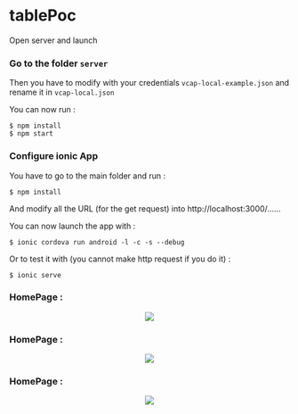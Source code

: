 # tablePoc

Open server and launch


### Go to the folder `server`

Then you have to modify with your credentials `vcap-local-example.json` and rename it in `vcap-local.json`

You can now run :
```
$ npm install
$ npm start
```

### Configure ionic App

You have to go to the main folder and run :

```
$ npm install
```

And modify all the URL (for the get request) into http://localhost:3000/......

You can now launch the app with :

```
$ ionic cordova run android -l -c -s --debug
```

Or to test it with (you cannot make http request if you do it) :

```
$ ionic serve
```

### HomePage  :

<div align="center">
  <img src="https://github.com/maxgfr/tablePoc/blob/master/github/home.png"/>
</div>

### HomePage  :

<div align="center">
  <img src="https://github.com/maxgfr/tablePoc/blob/master/github/modals.png"/>
</div>

### HomePage  :

<div align="center">
  <img src="https://github.com/maxgfr/tablePoc/blob/master/github/notifs.png"/>
</div>
